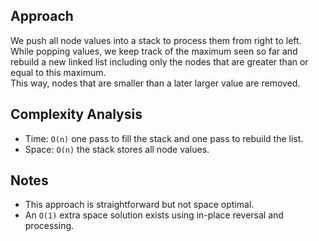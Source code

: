 ## Approach

We push all node values into a stack to process them from right to left.  
While popping values, we keep track of the maximum seen so far and rebuild a new linked list including only the nodes that are greater than or equal to this maximum.  
This way, nodes that are smaller than a later larger value are removed.

## Complexity Analysis

- Time: `O(n)` one pass to fill the stack and one pass to rebuild the list.
- Space: `O(n)` the stack stores all node values.

## Notes

- This approach is straightforward but not space optimal.
- An `O(1)` extra space solution exists using in-place reversal and processing.  
